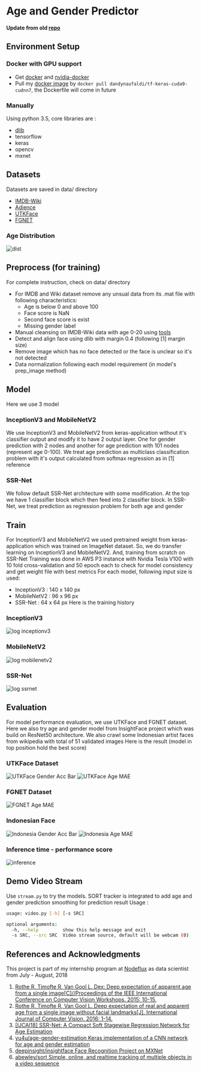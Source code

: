# Age and Gender Predictor
**Update from old [repo](https://github.com/dandynaufaldi/Age-Gender-Predictor)**

## Environment Setup
### Docker with GPU support
- Get [docker](https://docs.docker.com/install/) and [nvidia-docker](https://github.com/NVIDIA/nvidia-docker)
- Pull my [docker image](https://hub.docker.com/r/dandynaufaldi/tf-keras-cuda9-cudnn7/) by `docker pull dandynaufaldi/tf-keras-cuda9-cudnn7`, the Dockerfile will come in future  
### Manually
Using python 3.5, core libraries are :
- [dlib](https://github.com/davisking/dlib)
- tensorflow
- keras
- opencv
- mxnet

## Datasets
Datasets are saved in data/ directory
- [IMDB-Wiki](https://data.vision.ee.ethz.ch/cvl/rrothe/imdb-wiki/)
- [Adience](https://talhassner.github.io/home/projects/Adience/Adience-data.html)
- [UTKFace](https://susanqq.github.io/UTKFace/)
- [FGNET](http://yanweifu.github.io/FG_NET_data/index.html)
### Age Distribution
![dist](docs/age_dist.png)

## Preprocess (for training)
For complete instruction, check on data/ directory
- For IMDB and Wiki dataset remove any unsual data from its .mat file with following characteristics:
    - Age is below 0 and above 100
    - Face score is NaN
    - Second face score is exist
    - Missing gender label
- Manual cleansing on IMDB-Wiki data with age 0-20 using [tools](https://github.com/dandynaufaldi/validation-tool)
- Detect and align face using dlib with margin 0.4 (following [1] margin size)
- Remove image which has no face detected or the face is unclear so it's not detected
- Data normalization following each model requirement (in model's prep_image method)

## Model
Here we use 3 model
### InceptionV3 and MobileNetV2
We use InceptionV3 and MobileNetV2 from keras-application without it's classifier output and modify it to have 2 output layer. 
One for gender prediction with 2 nodes and another for age prediction with 101 nodes (represent age 0-100).
We treat age prediction as multiclass classification problem with it's output calculated from softmax regression as in [1] reference
### SSR-Net
We follow default SSR-Net architecture with some modification. At the top we have 1 classifier block which then feed into 2 classifier block. In SSR-Net, we treat prediction as regression problem for both age and gender 

## Train
For InceptionV3 and MobileNetV2 we used pretrained weight from keras-application which was trained on ImageNet dataset. So, we do transfer learning on InceptionV3 and MobileNetV2. And, training from scratch on SSR-Net
Training was done in AWS P3 instance with Nvidia Tesla V100 with 10 fold cross-validation and 50 epoch each to check for model consistency and get weight file with best metrics
For each model, following input size is used:
- InceptionV3 : 140 x 140 px
- MobileNetV2 : 96 x 96 px
- SSR-Net : 64 x 64 px
Here is the training history
### InceptionV3
![log inceptionv3](docs/log_inceptionv3.jpg)
### MobileNetV2
![log mobilenetv2](docs/log_mobilenetv2.jpg)
### SSR-Net
![log ssrnet](docs/log_ssrnet.jpg)
## Evaluation
For model performance evaluation, we use UTKFace and FGNET dataset. Here we also try age and gender model from InsightFace project which was build on ResNet50 architecture.
We also crawl some Indonesian artist faces from wikipedia with total of 51 validated images
Here is the result (model in top position hold the best score)
### UTKFace Dataset
![UTKFace Gender Acc Bar](docs/utk_gender_accbar.jpg)
![UTKFace Age MAE](docs/utk_age_maebar.jpg)
### FGNET Dataset
![FGNET Age MAE](docs/fgnet_age_maebar.jpg)
### Indonesian Face
![Indonesia Gender Acc Bar](docs/indo_gender_accbar.jpg)
![Indonesia Age MAE](docs/indo_age_maebar.jpg)
### Inference time - performance score
![inference](docs/infere_time.jpg)

## Demo Video Stream
Use `stream.py` to try the models. SORT tracker is integrated to add age and gender prediction smoothing for prediction result
Usage :
```bash
usage: video.py [-h] [-s SRC]

optional arguments:
  -h, --help         show this help message and exit
  -s SRC, --src SRC  Video stream source, default will be webcam (0)
```

## References and Acknowledgments
This project is part of my internship program at [Nodeflux](https://nodeflux.io/) as data scientist from July - August, 2018
1. [Rothe R, Timofte R, Van Gool L. Dex: Deep expectation of apparent age from a single image[C]//Proceedings of the IEEE International Conference on Computer Vision Workshops. 2015: 10-15.](https://www.vision.ee.ethz.ch/en/publications/papers/proceedings/eth_biwi_01229.pdf)
2. [Rothe R, Timofte R, Van Gool L. Deep expectation of real and apparent age from a single image without facial landmarks[J]. International Journal of Computer Vision, 2016: 1-14.](https://www.vision.ee.ethz.ch/en/publications/papers/articles/eth_biwi_01299.pdf)
3. [[IJCAI18] SSR-Net: A Compact Soft Stagewise Regression Network for Age Estimation](https://github.com/shamangary/SSR-Net)
4. [yu4u/age-gender-estimation Keras implementation of a CNN network for age and gender estimation](https://github.com/yu4u/age-gender-estimation)
5. [deepinsight/insightface Face Recognition Project on MXNet](https://github.com/deepinsight/insightface)
6. [abewley/sort Simple, online, and realtime tracking of multiple objects in a video sequence](https://github.com/abewley/sort)